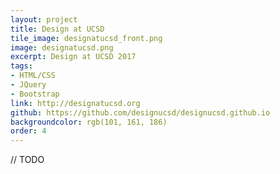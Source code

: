```yaml
---
layout: project
title: Design at UCSD
tile_image: designatucsd_front.png
image: designatucsd.png
excerpt: Design at UCSD 2017
tags: 
- HTML/CSS
- JQuery
- Bootstrap
link: http://designatucsd.org
github: https://github.com/designucsd/designucsd.github.io
backgroundcolor: rgb(101, 161, 186)
order: 4
---
```

// TODO